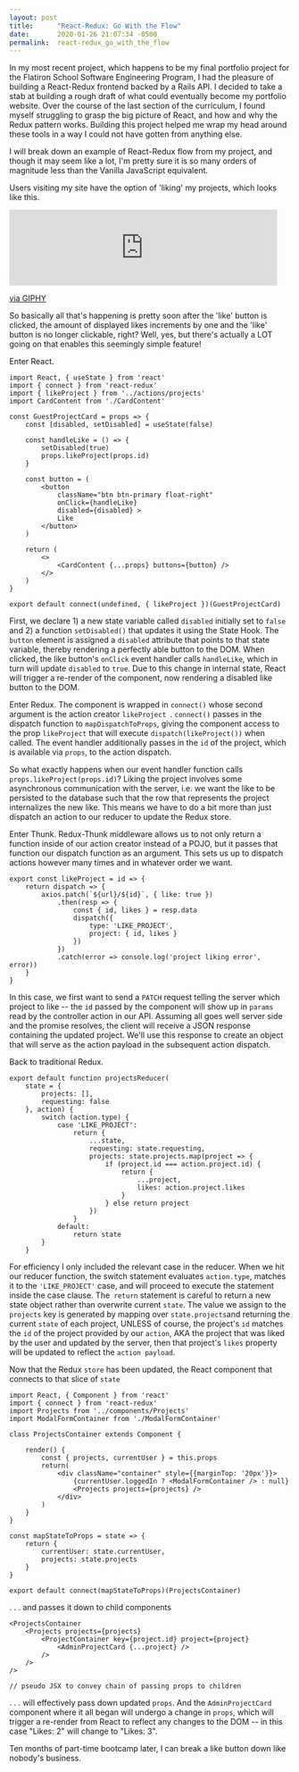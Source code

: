 ```yaml
---
layout: post
title:      "React-Redux: Go With the Flow"
date:       2020-01-26 21:07:34 -0500
permalink:  react-redux_go_with_the_flow
---
```


In my most recent project, which happens to be my final portfolio project for the Flatiron School Software Engineering Program, I had the pleasure of building a React-Redux frontend backed by a Rails API. I decided to take a stab at building a rough draft of what could eventually become my portfolio website. Over the course of the last section of the curriculum, I found myself struggling to grasp the big picture of React, and how and why the Redux pattern works. Building this project helped me wrap my head around these tools in a way I could not have gotten from anything else. 

I will break down an example of React-Redux flow from my project, and though it may seem like a lot, I'm pretty sure it is so many orders of magnitude less than the Vanilla JavaScript equivalent.

Users visiting my site have the option of 'liking' my projects, which looks like this.

<iframe src="https://giphy.com/embed/J2hFwj9d0VyVUn6t2C" width="480" height="136" frameBorder="0" class="giphy-embed" allowFullScreen></iframe><p><a href="https://giphy.com/gifs/J2hFwj9d0VyVUn6t2C">via GIPHY</a></p>
So basically all that's happening is pretty soon after the 'like' button is clicked, the amount of displayed likes increments by one and the 'like' button is no longer clickable, right? Well, yes, but there's actually a LOT going on that enables this seemingly simple feature!

Enter React.
```
import React, { useState } from 'react'
import { connect } from 'react-redux'
import { likeProject } from '../actions/projects'
import CardContent from './CardContent'

const GuestProjectCard = props => {
    const [disabled, setDisabled] = useState(false)

    const handleLike = () => {
        setDisabled(true)
        props.likeProject(props.id)
    }

    const button = (
        <button 
            className="btn btn-primary float-right" 
            onClick={handleLike}
            disabled={disabled} >
            Like
        </button>
    )

    return (
        <>
            <CardContent {...props} buttons={button} />
        </>
    )
}

export default connect(undefined, { likeProject })(GuestProjectCard)
```
First, we declare 1) a new state variable called `disabled` initially set to `false` and 2) a function `setDisabled()` that updates it using the State Hook. The `button` element is assigned a `disabled` attribute that points to that state variable, thereby rendering a perfectly able button to the DOM. When clicked, the like button's `onClick` event handler calls `handleLike`, which in turn will update `disabled` to `true`. Due to this change in internal state, React will trigger a re-render of the component, now rendering a disabled like button to the DOM. 

Enter Redux. The component is wrapped in `connect()` whose second argument is the action creator `likeProject `. `connect()` passes in the dispatch function to `mapDispatchToProps`, giving the component access to the prop `likeProject` that will execute `dispatch(likeProject())` when called. The event handler additionally passes in the `id` of the project, which is available via `props`, to the action dispatch.

So what exactly happens when our event handler function calls `props.likeProject(props.id)`? Liking the project involves some asynchronous communication with the server, i.e. we want the like to be persisted to the database such that the row that represents the project internalizes the new like. This means we have to do a bit more than just dispatch an action to our reducer to update the Redux store.

Enter Thunk. Redux-Thunk middleware allows us to not only return a function inside of our action creator instead of a POJO, but it passes that function our dispatch function as an argument. This sets us up to dispatch actions however many times and in whatever order we want. 
```
export const likeProject = id => {
    return dispatch => {
        axios.patch(`${url}/${id}`, { like: true })
            .then(resp => {
                const { id, likes } = resp.data
                dispatch({
                    type: 'LIKE_PROJECT',
                    project: { id, likes }
                })
            })
            .catch(error => console.log('project liking error', error))
    }
}
```
In this case, we first want to send a `PATCH` request telling the server which project to like -- the `id` passed by the component will show up in `params` read by the controller action in our API. Assuming all goes well server side and the promise resolves, the client will receive a JSON response containing the updated project. We'll use this response to create an object that will serve as the action payload in the subsequent action dispatch.

Back to traditional Redux.
```
export default function projectsReducer(
    state = {
        projects: [],
        requesting: false
    }, action) {
        switch (action.type) {
            case 'LIKE_PROJECT':
                return {
                    ...state,
                    requesting: state.requesting,
                    projects: state.projects.map(project => {
                        if (project.id === action.project.id) {
                            return {
                                ...project,
                                likes: action.project.likes
                            }
                        } else return project
                    })
                }
            default:
                return state
        }
    }
```
For efficiency I only included the relevant case in the reducer. When we hit our reducer function, the switch statement evaluates `action.type`, matches it to the `'LIKE_PROJECT'` case, and will proceed to execute the statement inside the case clause. The` return` statement is careful to return a new state object rather than overwrite current `state`. The value we assign to the `projects` key is generated by mapping over `state.projects`and returning the current `state` of each project, UNLESS of course, the project's `id` matches the `id` of the project provided by our `action`, AKA the project that was liked by the user and updated by the server, then that project's `likes` property will be updated to reflect the `action payload`.

Now that the Redux `store` has been updated, the React component that connects to that slice of `state` 
```
import React, { Component } from 'react'
import { connect } from 'react-redux'
import Projects from '../components/Projects'
import ModalFormContainer from './ModalFormContainer'

class ProjectsContainer extends Component {

    render() {
        const { projects, currentUser } = this.props
        return(
            <div className="container" style={{marginTop: '20px'}}>
                {currentUser.loggedIn ? <ModalFormContainer /> : null}
                <Projects projects={projects} />
            </div>
        )
    }
}

const mapStateToProps = state => {
    return {
        currentUser: state.currentUser,
        projects: state.projects
    }
}

export default connect(mapStateToProps)(ProjectsContainer)
```
. . . and passes it down to child components 
```
<ProjectsContainer 
    <Projects projects={projects} 
        <ProjectContainer key={project.id} project={project} 
            <AdminProjectCard {...project} />
        />
    />
/>

// pseudo JSX to convey chain of passing props to children
```
. . . will effectively pass down updated `props`. And the `AdminProjectCard` component where it all began will undergo a change in `props`, which will trigger a re-render from React to reflect any changes to the DOM -- in this case "Likes: 2" will change to "Likes: 3". 

Ten months of part-time bootcamp later, I can break a like button down like nobody's business. 

